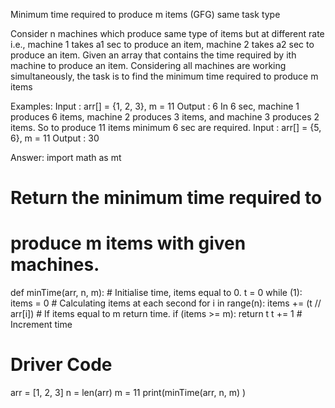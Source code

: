 Minimum time required to produce m items (GFG) same task type

Consider n machines which produce same type of items but at different rate i.e., machine 1 takes a1 sec to produce an item, machine 2 takes a2 sec to produce an item. Given an array that contains the time required by ith machine to produce an item. Considering all machines are working simultaneously, the task is to find the minimum time required to produce m items

Examples: 
Input : arr[] = {1, 2, 3}, m = 11
Output : 6
In 6 sec, machine 1 produces 6 items, machine 2 produces 3 items, and machine 3 produces 2 items. So to produce 11 items minimum 6 sec are required.
Input : arr[] = {5, 6}, m = 11
Output : 30

Answer: 
import math as mt
# Return the minimum time required to
# produce m items with given machines.
def minTime(arr, n, m):
    # Initialise time, items equal to 0.
    t = 0
    while (1):
        items = 0
        # Calculating items at each second
        for i in range(n):
            items += (t // arr[i])
        # If items equal to m return time.
        if (items >= m):
            return t
        t += 1 # Increment time
# Driver Code
arr = [1, 2, 3]
n = len(arr)
m = 11
print(minTime(arr, n, m) )



